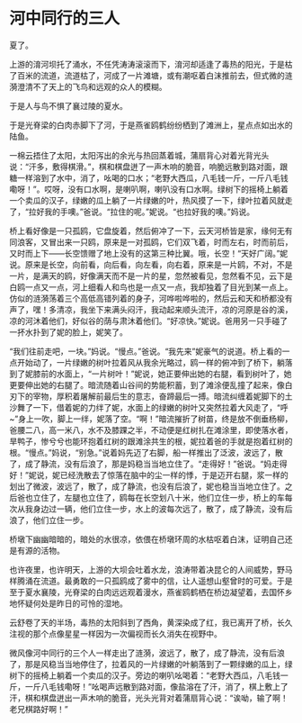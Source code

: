 # 河中同行的三人 

夏了。

上游的淯河坝托了涌水，不任凭涛涛滚滚而下，淯河却适逢了毒热的阳光，于是枯了百米的流道，流道枯了，河成了一片滩塘，或有潮呕着白沫推前去，但式微的涟漪澄清不了天上的飞鸟和远观的众人的模糊。

于是人与鸟不惧了襄过陵的夏水。

于是光脊梁的白肉赤脚下了河，于是燕雀鸥鹤纷纷栖到了滩洲上，星点点如出水的陆鱼。

一棉云捂住了太阳，太阳泻出的余光与热回蒸着城，蒲扇背心对着光背光头说：“汗多，敷得棋滑。”，棋和棋盘迸了一声木响的脆音，响脆远散到路对面，跟糖一样溶到了水中，消了，吆喝的口水；“老野大西瓜，八毛钱一斤，一斤八毛钱嘞呀！”。哎呀，没有口水啊，是喇叭啊，喇叭没有口水啊。绿树下的摇椅上躺着一个卖瓜的汉子，绿嫩的瓜上躺了一片绿嫩的叶，热风摸了一下，绿叶拉着风就走了，“拉好我的手噢。”爸说。“拉住的呢。”妮说。“也拉好我的噢。”妈说。

桥上看好像是一只孤鸥，它盘旋着，然后俯冲了一下，云天河桥皆是家，缘何无有同浪客，又冒出来一只鸥，原来是一对孤鸥，它们双飞着，时而左右，时而前后，又时而上下——长空馈赠了地上没有的这第三种比翼。哦，长空！“天好广阔。”妮说。原来是长空，向前看，向后看，向左看，向右着，原来是一片鸥，不对，不是一片，是满天的鸥，好像满天而不是一片的星，忽然被看见，忽然看不见，云下是白鸥一点又一点，河上细看人和鸟也是一点又一点，我却独着了目光到某一点上。
仿似的涟漪荡着三个高低高错列着的身子，河哗啦哗啦的，然后云和天和桥都没有声了，嘿！多清凉，我坐下来满头闷汗，我动起来顺头流汗，凉的河原是谷的溪，凉的河沐着他们，好似谷的荫与肃沐着他们。“好凉快。”妮说。爸用另一只手碰了一抔水扑到了妮的脸上，妮笑了。

“我们往前走吧，一块。”妈说。“慢点。”爸说。“我先来”妮豪气的说道。桥上看的一点开始动了，一片绿嫩的树叶拉着风从我余光略过，鸥一样的俯冲到了桥下，躺落到了妮膝前的水面上，“一片树叶！”妮说，她正要伸出她的右腿，看到树叶了，她更要伸出她的右腿了。暗流随着山谷间的势能积蓄，到了滩涂便乱撞了起来，像白刃下的宰物，厚积着屠解前最后生的意志，奋蹄最后一搏。暗流纠缠着妮脚下的土沙舞了一下，借着妮的力绊了妮，水面上的绿嫩的树叶又突然拉着大风走了，“呼~”身上一吹，脚上一绊，妮落了空。“啊！”暗流摧折了树苗，终是放不倒垂杨柳，爸腰二八，高一米八，水不及膝踝之半，不动便是红树扎在滩涂里，即使落水者，旱鸭子，惨兮兮也能环抱着红树的跟滩涂共生的根，妮拉着爸的手就是抱着红树的根。“慢点。”妈说，“别急。”说着妈先迈了右脚，船一样推出了泛波，波远了，散了，成了静流，没有后浪了，那是妈稳当当地立住了。“走得好！”爸说。“妈走得好！”妮说，妮已经洗散去了惊落在脑中的尘一样的悸，于是迈开右腿，浆一样的划出了微波，波远了，散了，成了静流，也没有后浪了，妮也稳当当地立住了。之后爸也立住了，左腿也立住了，鸥每在长空划八十米，他们立住一步，桥上的车每次从我身边过一辆，他们立住一步，水上的波每次远了，散了，成了静流，没有后浪了，他们立住一步。

桥墩下幽幽暗暗的，暗处的水很凉，依偎在桥墩环周的水枯呕着白沫，证明自己还是有源的活物。

也许夜里，也许明天，上游的大坝会吐着水龙，浪涛带着决昆仑的人间威势，野马样腾涌在流道。最勇敢的一只孤鸥成了雾中的信，让人遥想山壑曾时的可爱。于是至于夏水襄陵，光脊梁的白肉远远观着漫水，燕雀鸥鹤栖在桥边凝望着，去国怀乡地怀疑何处是昨日的可怜的湿地。

云舒卷了天的半场，毒热的太阳斜到了西角，黄深染成了红，我已离开了桥，长久注视的那个点像星星一样因为一次偏视而长久消失在视野中。

微风像河中同行的三个人一样走出了涟漪，波远了，散了，成了静流，没有后浪了，那是风稳当当地停住了，拉着风的一片绿嫩的叶躺落到了一颗绿嫩的瓜上，绿树下的摇椅上躺着一个卖瓜的汉子。旁边的喇叭吆喝着：“老野大西瓜，八毛钱一斤，一斤八毛钱嘞呀！”吆喝声远散到路对面，像盐溶在了汗，消了，棋上敷上了汗，棋和棋盘迸出一声木响的脆音，光头光背对着蒲扇背心说：“诶呦，输了啊！老兄棋路好啊！”